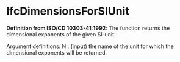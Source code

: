 # IfcDimensionsForSIUnit

**Definition from ISO/CD 10303-41:1992**: The function returns the dimensional exponents of the given SI-unit.
<!-- end of short definition -->


Argument definitions:
N : (input) the name of the unit for which the dimensional exponents will be returned.
